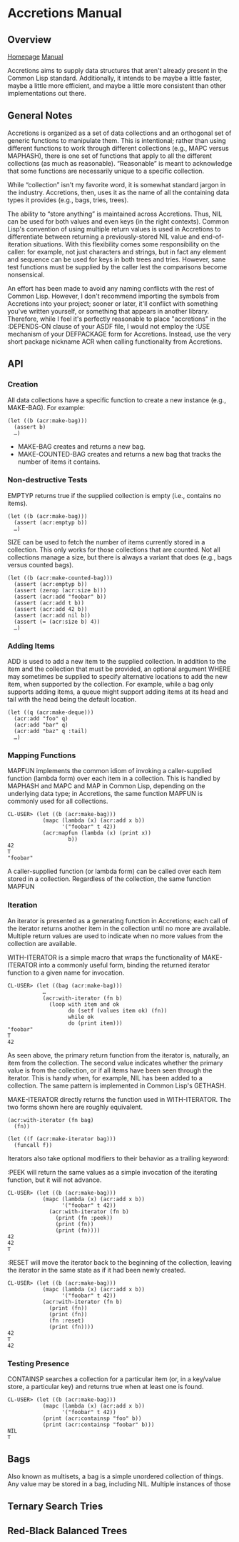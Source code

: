 Accretions Manual
===============

Overview
--------

[Homepage][home] [Manual][manual]

Accretions aims to supply data structures that aren't already present
in the Common Lisp standard.  Additionally, it intends to be maybe a
little faster, maybe a little more efficient, and maybe a little more
consistent than other implementations out there.

[home]:    https://krz8.github.io/accretions        "Accretions Homepage"
[manual]:  https://krz8.github.io/accretions/manual "Accretions Manual"


General Notes
-------------

Accretions is organized as a set of data collections and an orthogonal
set of generic functions to manipulate them.  This is intentional;
rather than using different functions to work through different
collections (e.g., MAPC versus MAPHASH), there is one set of functions
that apply to all the different collections (as much as reasonable).
“Reasonable” is meant to acknowledge that some functions are
necessarily unique to a specific collection.

While “collection” isn't my favorite word, it is somewhat standard
jargon in the industry.  Accretions, then, uses it as the name of all
the containing data types it provides (e.g., bags, tries, trees).

The ability to “store anything” is maintained across Accretions.
Thus, NIL can be used for both values and even keys (in the right
contexts).  Common Lisp's convention of using multiple return values
is used in Accretions to differentiate between returning a
previously-stored NIL value and end-of-iteration situations.  With
this flexibility comes some responsibility on the caller: for example,
not just characters and strings, but in fact any element and sequence
can be used for keys in both trees and tries.  However, sane test
functions must be supplied by the caller lest the comparisons become
nonsensical.

An effort has been made to avoid any naming conflicts with the rest of
Common Lisp.  However, I don't recommend importing the symbols from
Accretions into your project; sooner or later, it'll conflict with
something you've written yourself, or something that appears in
another library.  Therefore, while I feel it's perfectly reasonable to
place "accretions" in the :DEPENDS-ON clause of your ASDF file, I
would not employ the :USE mechanism of your DEFPACKAGE form for
Accretions.  Instead, use the very short package nickname ACR when
calling functionality from Accretions.


API
---

### Creation

All data collections have a specific function to create a new instance
(e.g., MAKE-BAG).  For example:

    (let ((b (acr:make-bag)))
      (assert b)
      …)

- MAKE-BAG creates and returns a new bag.
- MAKE-COUNTED-BAG creates and returns a new bag that tracks the
  number of items it contains.

### Non-destructive Tests

EMPTYP returns true if the supplied collection is empty (i.e.,
contains no items).

    (let ((b (acr:make-bag)))
      (assert (acr:emptyp b))
      …)

SIZE can be used to fetch the number of items currently stored in a
collection.  This only works for those collections that are counted.
Not all collections manage a size, but there is always a variant that
does (e.g., bags versus counted bags).

    (let ((b (acr:make-counted-bag)))
      (assert (acr:emptyp b))
      (assert (zerop (acr:size b)))
      (assert (acr:add "foobar" b))
      (assert (acr:add t b))
      (assert (acr:add 42 b))
      (assert (acr:add nil b))
      (assert (= (acr:size b) 4))
      …)

### Adding Items

ADD is used to add a new item to the supplied collection.  In addition
to the item and the collection that must be provided, an optional
argument WHERE may sometimes be supplied to specify alternative
locations to add the new item, when supported by the collection.  For
example, while a bag only supports adding items, a queue might support
adding items at its head and tail with the head being the default
location.

    (let ((q (acr:make-deque)))
      (acr:add "foo" q)
      (acr:add "bar" q)
      (acr:add "baz" q :tail)
      …)

### Mapping Functions

MAPFUN implements the common idiom of invoking a caller-supplied
function (lambda form) over each item in a collection.  This is
handled by MAPHASH and MAPC and MAP in Common Lisp, depending on the
underlying data type; in Accretions, the same function MAPFUN is
commonly used for all collections.

    CL-USER> (let ((b (acr:make-bag)))
               (mapc (lambda (x) (acr:add x b))
                     '("foobar" t 42))
               (acr:mapfun (lambda (x) (print x))
                       b))
    42
    T
    "foobar"

A caller-supplied function (or lambda form) can be called over each
item stored in a collection.  Regardless of the collection, the same
function MAPFUN

### Iteration

An iterator is presented as a generating function in Accretions; each
call of the iterator returns another item in the collection until no
more are available.  Multiple return values are used to indicate when
no more values from the collection are available.

WITH-ITERATOR is a simple macro that wraps the functionality of
MAKE-ITERATOR into a commonly useful form, binding the returned
iterator function to a given name for invocation.

    CL-USER> (let ((bag (acr:make-bag)))
               …
               (acr:with-iterator (fn b)
                 (loop with item and ok
                       do (setf (values item ok) (fn))
                       while ok
                       do (print item)))
    "foobar"
    T
    42

As seen above, the primary return function from the iterator is,
naturally, an item from the collection.  The second value indicates
whether the primary value is from the collection, or if all items have
been seen through the iterator.  This is handy when, for example, NIL
has been added to a collection.  The same pattern is implemented in
Common Lisp's GETHASH.

MAKE-ITERATOR directly returns the function used in WITH-ITERATOR.
The two forms shown here are roughly equivalent.

    (acr:with-iterator (fn bag)
      (fn))
    
    (let ((f (acr:make-iterator bag)))
      (funcall f))

Iterators also take optional modifiers to their behavior as a trailing
keyword:

:PEEK will return the same values as a simple invocation of the
iterating function, but it will not advance.

    CL-USER> (let ((b (acr:make-bag)))
               (mapc (lambda (x) (acr:add x b))
                     '("foobar" t 42))
                 (acr:with-iterator (fn b)
                   (print (fn :peek))
                   (print (fn))
                   (print (fn))))
    42
    42
    T

:RESET will move the iterator back to the beginning of the
collection, leaving the iterator in the same state as if it had been
newly created.

    CL-USER> (let ((b (acr:make-bag)))
               (mapc (lambda (x) (acr:add x b))
                     '("foobar" t 42))
               (acr:with-iterator (fn b)
                 (print (fn))
                 (print (fn))
                 (fn :reset)
                 (print (fn))))
    42
    T
    42


### Testing Presence

CONTAINSP searches a collection for a particular item (or, in a
key/value store, a particular key) and returns true when at least one
is found.

    CL-USER> (let ((b (acr:make-bag)))
               (mapc (lambda (x) (acr:add x b))
                     '("foobar" t 42))
               (print (acr:containsp "foo" b))
               (print (acr:containsp "foobar" b)))
    NIL
    T



Bags
----

Also known as multisets, a bag is a simple unordered collection of things.
Any value may be stored in a bag, including NIL.  Multiple instances of
those


Ternary Search Tries
--------------------


Red-Black Balanced Trees
------------------------
